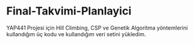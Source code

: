 # Final-Takvimi-Planlayici
YAP441 Projesi için Hill Climbing, CSP ve Genetik Algoritma yöntemlerini kullandığım üç kodu ve kullandığım veri setini yükledim.
